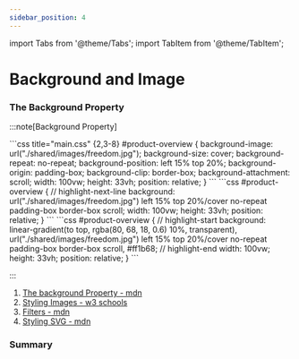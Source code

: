 ```yaml
---
sidebar_position: 4
---
```


import Tabs from '@theme/Tabs';
import TabItem from '@theme/TabItem';

# Background and Image

### The Background Property


:::note[Background Property]

<Tabs>
  <TabItem value="background" label="Background">
    ```css title="main.css" {2,3-8}
    #product-overview {
      background-image: url("./shared/images/freedom.jpg");
      background-size: cover;
      background-repeat: no-repeat;
      background-position: left 15% top 20%;
      background-origin: padding-box;
      background-clip: border-box;
      background-attachment: scroll; 
      width: 100vw;
      height: 33vh;
      position: relative;
    }
    ```
  </TabItem>
  <TabItem value="background-short" label="Background Shorthand">
    ```css
    #product-overview {
      // highlight-next-line
      background: url("./shared/images/freedom.jpg") left 15% top 20%/cover no-repeat padding-box border-box scroll;
      width: 100vw;
      height: 33vh;
      position: relative;
    }
    ```
  </TabItem>
  <TabItem value="background-backup" label="Background with Backup color">
    ```css
    #product-overview {
      // highlight-start
      background: linear-gradient(to top, rgba(80, 68, 18, 0.6) 10%, transparent), url("./shared/images/freedom.jpg") left 15% top 20%/cover no-repeat padding-box border-box scroll, #ff1b68;
      // highlight-end
      width: 100vw;
      height: 33vh;
      position: relative;
    }
    ```
  </TabItem>
</Tabs>

:::

1. [The background Property - mdn](https://developer.mozilla.org/en-US/docs/Web/CSS/background)
2. [Styling Images - w3 schools](https://www.w3schools.com/css/css3_images.asp)
3. [Filters - mdn](https://developer.mozilla.org/en-US/docs/Web/CSS/filter)
4. [Styling SVG - mdn](https://developer.mozilla.org/en-US/docs/Web/SVG/Tutorial/SVG_and_CSS)

### Summary 